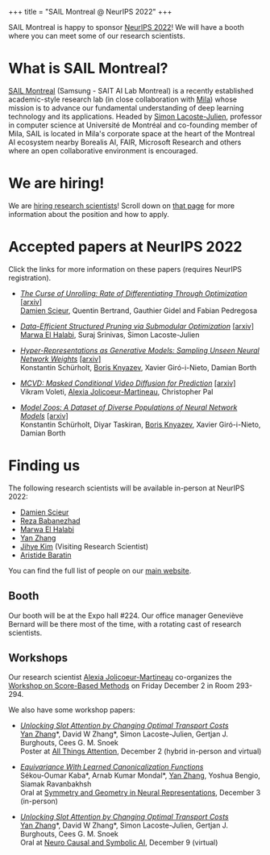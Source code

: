 +++
title = "SAIL Montreal @ NeurIPS 2022"
+++



SAIL Montreal is happy to sponsor [NeurIPS 2022](https://neurips.cc/Conferences/2022/)! We will have a booth where you can meet some of our research scientists.

# What is SAIL Montreal?
[SAIL Montreal](https://www.sait.samsung.co.kr/saithome/about/labs.do) (Samsung - SAIT AI Lab Montreal) is a recently established academic-style research lab (in close collaboration with [Mila](https://mila.quebec/)) whose mission is to advance our fundamental understanding of deep learning technology and its applications. Headed by [Simon Lacoste-Julien](https://mila.quebec/en/person/simon-lacoste-julien/), professor in computer science at Université de Montréal and co-founding member of Mila, SAIL is located in Mila's corporate space at the heart of the Montreal AI ecosystem nearby Borealis AI, FAIR, Microsoft Research and others where an open collaborative environment is encouraged.

# We are hiring!
We are [hiring research scientists](https://www.sait.samsung.co.kr/saithome/about/labs.do)! Scroll down on [that page](https://www.sait.samsung.co.kr/saithome/about/labs.do) for more information about the position and how to apply.


# Accepted papers at NeurIPS 2022
Click the links for more information on these papers (requires NeurIPS registration).

- <i>[The Curse of Unrolling: Rate of Differentiating Through Optimization](https://nips.cc/virtual/2022/poster/54166)</i> [[arxiv]](https://arxiv.org/abs/2209.13271)<br />
<u>Damien Scieur</u>, Quentin Bertrand, Gauthier Gidel and Fabian Pedregosa

- <i>[Data-Efficient Structured Pruning via Submodular Optimization](https://nips.cc/virtual/2022/poster/54208)</i> [[arxiv]](https://arxiv.org/abs/2203.04940)<br />
<u>Marwa El Halabi</u>, Suraj Srinivas, Simon Lacoste-Julien

- <i>[Hyper-Representations as Generative Models: Sampling Unseen Neural Network Weights](https://nips.cc/virtual/2022/poster/53429)</i> [[arxiv]](https://arxiv.org/abs/2209.14733)<br />
Konstantin Schürholt, <u>Boris Knyazev</u>, Xavier Giró-i-Nieto, Damian Borth

- <i>[MCVD: Masked Conditional Video Diffusion for Prediction](https://nips.cc/virtual/2022/poster/54707)</i> [[arxiv]](https://arxiv.org/abs/2205.09853)<br />
Vikram Voleti, <u>Alexia Jolicoeur-Martineau</u>, Christopher Pal

- <i>[Model Zoos: A Dataset of Diverse Populations of Neural Network Models](https://nips.cc/virtual/2022/poster/55727)</i> [[arxiv]](https://arxiv.org/abs/2209.14764)<br />
Konstantin Schürholt, Diyar Taskiran, <u>Boris Knyazev</u>, Xavier Giró-i-Nieto, Damian Borth



# Finding us
The following research scientists will be available in-person at NeurIPS 2022:
- [Damien Scieur](https://scholar.google.com/citations?user=hNscQzgAAAAJ)
- [Reza Babanezhad](https://scholar.google.ca/citations?hl=en&user=KLrwPsgAAAAJ)
- [Marwa El Halabi](https://scholar.google.com/citations?user=Vd6RW7cAAAAJ)
- [Yan Zhang](https://scholar.google.com/citations?user=XtCqbfEAAAAJ)
- [Jihye Kim](https://scholar.google.com/citations?user=USrf_BYAAAAJ) (Visiting Research Scientist)
- [Aristide Baratin](https://scholar.google.com/citations?user=ZK7OfxkAAAAJ&hl=en&oi=ao)

You can find the full list of people on our [main website](https://www.sait.samsung.co.kr/saithome/about/labs.do).

## Booth
Our booth will be at the Expo hall #224. Our office manager Geneviève Bernard will be there most of the time, with a rotating cast of research scientists.

## Workshops
Our research scientist [Alexia Jolicoeur-Martineau](https://scholar.google.com/citations?user=0qytQ1oAAAAJ&hl=en) co-organizes the [Workshop on Score-Based Methods](https://score-based-methods-workshop.github.io/) on Friday December 2 in Room 293-294.

We also have some workshop papers:

- <i>[Unlocking Slot Attention by Changing Optimal Transport Costs](https://attention-learning-workshop.github.io/2022/papers/zhang-unlocking_slot_attention_by_changing_optimal_transport_costs.pdf)</i><br />
<u>Yan Zhang</u>\*, David W Zhang\*, Simon Lacoste-Julien, Gertjan J. Burghouts, Cees G. M. Snoek<br />
Poster at [All Things Attention](https://attention-learning-workshop.github.io/), December 2 (hybrid in-person and virtual)

- <i>[Equivariance With Learned Canonicalization Functions](https://openreview.net/forum?id=pVD1k8ge25a)</i><br />
Sékou-Oumar Kaba\*, Arnab Kumar Mondal\*, <u>Yan Zhang</u>, Yoshua Bengio, Siamak Ravanbakhsh<br />
Oral at [Symmetry and Geometry in Neural Representations](https://www.neurreps.org/), December 3 (in-person)

- <i>[Unlocking Slot Attention by Changing Optimal Transport Costs](https://ncsi.cause-lab.net/pdf/nCSI_2.pdf)</i><br />
<u>Yan Zhang</u>\*, David W Zhang\*, Simon Lacoste-Julien, Gertjan J. Burghouts, Cees G. M. Snoek<br />
Oral at [Neuro Causal and Symbolic AI](https://ncsi.cause-lab.net/), December 9 (virtual)


<!-- more -->
